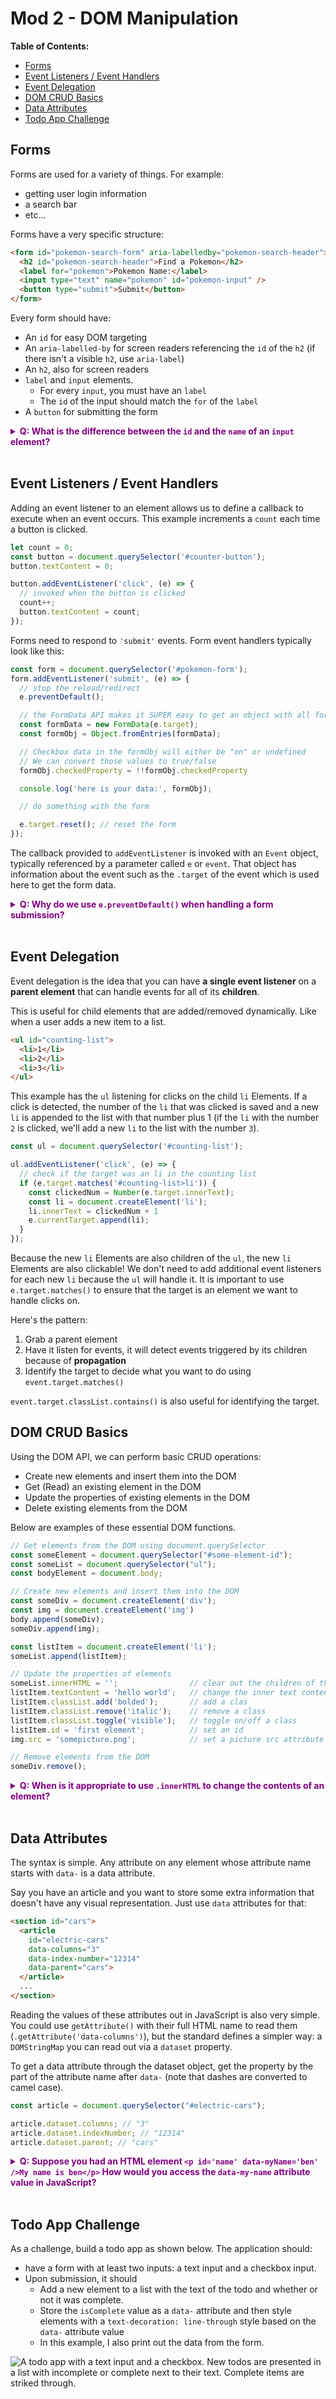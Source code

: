 # Mod 2 - DOM Manipulation

**Table of Contents:**
- [Forms](#forms)
- [Event Listeners / Event Handlers](#event-listeners--event-handlers)
- [Event Delegation](#event-delegation)
- [DOM CRUD Basics](#dom-crud-basics)
- [Data Attributes](#data-attributes)
- [Todo App Challenge](#todo-app-challenge)

## Forms

Forms are used for a variety of things. For example:
* getting user login information
* a search bar
* etc...

Forms have a very specific structure:

```html
<form id="pokemon-search-form" aria-labelledby="pokemon-search-header">
  <h2 id="pokemon-search-header">Find a Pokemon</h2>
  <label for="pokemon">Pokemon Name:</label>
  <input type="text" name="pokemon" id="pokemon-input" />
  <button type="submit">Submit</button>
</form>
```

Every form should have:
* An `id` for easy DOM targeting
* An `aria-labelled-by` for screen readers referencing the `id` of the `h2` (if there isn't a visible `h2`, use `aria-label`) 
* An `h2`, also for screen readers
* `label` and `input` elements. 
  * For every `input`, you must have an `label`
  * The `id` of the input should match the `for` of the `label`
* A `button` for submitting the form

**<details><summary style="color: purple">Q: What is the difference between the `id` and the `name` of an `input` element?</summary>**

> The `id` is used to connect an `input` to its `label`. The `name` of the input is used when we collect data from the form. If we have an `input` with the `name="email"`, we can access the value like so:
>
> ```js
> const form = document.querySelector('form');
> const emailValue = form.email.value;
> // or
> const formObj = Object.fromEntries(new FormData(form));
> const emailValue = formObj.email;
> ```

</details><br>

## Event Listeners / Event Handlers

Adding an event listener to an element allows us to define a callback to execute when an event occurs. This example increments a `count` each time a button is clicked.

```js
let count = 0;
const button = document.querySelector('#counter-button');
button.textContent = 0;

button.addEventListener('click', (e) => {
  // invoked when the button is clicked
  count++;
  button.textContent = count;
});
```

Forms need to respond to `'submit'` events. Form event handlers typically look like this:

```js
const form = document.querySelector('#pokemon-form');
form.addEventListener('submit', (e) => {
  // stop the reload/redirect
  e.preventDefault();

  // the FormData API makes it SUPER easy to get an object with all form data with 2 steps:
  const formData = new FormData(e.target);
  const formObj = Object.fromEntries(formData);

  // Checkbox data in the formObj will either be "on" or undefined
  // We can convert those values to true/false
  formObj.checkedProperty = !!formObj.checkedProperty

  console.log('here is your data:', formObj);

  // do something with the form

  e.target.reset(); // reset the form
});
```

The callback provided to `addEventListener` is invoked with an `Event` object, typically referenced by a parameter called `e` or `event`. That object has information about the event such as the `.target` of the event which is used here to get the form data.

**<details><summary style="color: purple">Q: Why do we use `e.preventDefault()` when handling a form submission?</summary>**

> The default behavior of a form submission is to refresh the page. The form inputs are also added to the URL as query parameters. Instead, we want to keep the user on the page without reloading so we can handle the form submission with JavaScript.

</details><br>

## Event Delegation

Event delegation is the idea that you can have **a single event listener** on a **parent element** that can handle events for all of its **children**. 

This is useful for child elements that are added/removed dynamically. Like when a user adds a new item to a list.

```html
<ul id="counting-list">
  <li>1</li>
  <li>2</li>
  <li>3</li>
</ul>
```

This example has the `ul` listening for clicks on the child `li` Elements. If a click is detected, the number of the `li` that was clicked is saved and a new `li` is appended to the list with that number plus 1 (if the `li` with the number `2` is clicked, we'll add a new `li` to the list with the number `3`).

```js
const ul = document.querySelector('#counting-list');

ul.addEventListener('click', (e) => {
  // check if the target was an li in the counting list
  if (e.target.matches('#counting-list>li')) { 
    const clickedNum = Number(e.target.innerText);
    const li = document.createElement('li');
    li.innerText = clickedNum + 1
    e.currentTarget.append(li);
  }
});
```

Because the new `li` Elements are also children of the `ul`, the new `li` Elements are also clickable! We don't need to add additional event listeners for each new `li` because the `ul` will handle it. It is important to use `e.target.matches()` to ensure that the target is an element we want to handle clicks on.

Here's the pattern: 
1. Grab a parent element
2. Have it listen for events, it will detect events triggered by its children because of **propagation**
3. Identify the target to decide what you want to do using `event.target.matches()`

`event.target.classList.contains()` is also useful for identifying the target.

## DOM CRUD Basics

Using the DOM API, we can perform basic CRUD operations:
* Create new elements and insert them into the DOM
* Get (Read) an existing element in the DOM
* Update the properties of existing elements in the DOM
* Delete existing elements from the DOM

Below are examples of these essential DOM functions.

```js
// Get elements from the DOM using document.querySelector
const someElement = document.querySelector("#some-element-id");
const someList = document.querySelector("ul");
const bodyElement = document.body;

// Create new elements and insert them into the DOM
const someDiv = document.createElement('div');
const img = document.createElement('img')
body.append(someDiv);
someDiv.append(img);

const listItem = document.createElement('li');
someList.append(listItem);

// Update the properties of elements
someList.innerHTML = '';                // clear out the children of the list
listItem.textContent = 'hello world';   // change the inner text content
listItem.classList.add('bolded');       // add a clas
listItem.classList.remove('italic');    // remove a class
listItem.classList.toggle('visible');   // toggle on/off a class
listItem.id = 'first element';          // set an id
img.src = 'somepicture.png';            // set a picture src attribute

// Remove elements from the DOM
someDiv.remove();
```

**<details><summary style="color: purple">Q: When is it appropriate to use `.innerHTML` to change the contents of an element?</summary>**

> We can use `.innerHTML` if we are in full control of how we are changing the `.innerHTML`. For example, we can use it to clear out the contents of an element, or to insert child elements with a known structure. 
> We should NEVER use `.innerHTML` to insert HTML elements that are in any way generated dynamically by the user unless we first "sanitize" the user data of malicious code. This is called "escaping".

</details><br>

## Data Attributes

The syntax is simple. Any attribute on any element whose attribute name starts with `data-` is a data attribute. 

Say you have an article and you want to store some extra information that doesn't have any visual representation. Just use `data` attributes for that:

```html
<section id="cars">
  <article
    id="electric-cars"
    data-columns="3"
    data-index-number="12314"
    data-parent="cars">
  </article>
  ...
</section>
```

Reading the values of these attributes out in JavaScript is also very simple. You could use `getAttribute()` with their full HTML name to read them (`.getAttribute('data-columns')`), but the standard defines a simpler way: a `DOMStringMap` you can read out via a `dataset` property.

To get a data attribute through the dataset object, get the property by the part of the attribute name after `data-` (note that dashes are converted to camel case).

```js
const article = document.querySelector("#electric-cars");

article.dataset.columns; // "3"
article.dataset.indexNumber; // "12314"
article.dataset.parent; // "cars"
```

**<details><summary style="color: purple">Q: Suppose you had an HTML element `<p id='name' data-myName='ben' />My name is ben</p>` How would you access the `data-my-name` attribute value in JavaScript?</summary>**

```js
const p = document.querySelector("#name");
p.dataset.myName; // "3"
```

</details><br>

## Todo App Challenge

As a challenge, build a todo app as shown below. The application should:
* have a form with at least two inputs: a text input and a checkbox input. 
* Upon submission, it should
  * Add a new element to a list with the text of the todo and whether or not it was complete.
  * Store the `isComplete` value as a `data-` attribute and then style elements with a `text-decoration: line-through` style based on the `data-` attribute value
  * In this example, I also print out the data from the form. 

![A todo app with a text input and a checkbox. New todos are presented in a list with incomplete or complete next to their text. Complete items are striked through.](images/todo-app.png)
